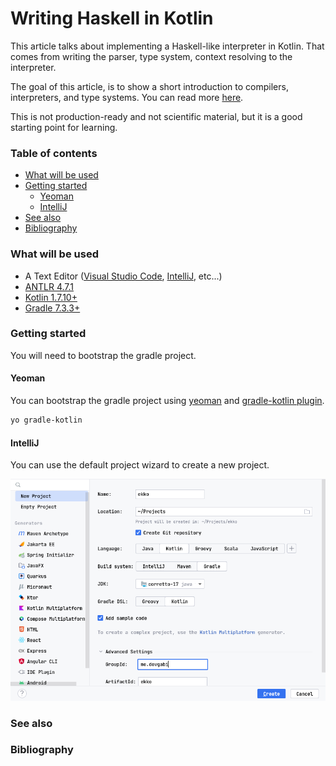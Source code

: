 # Writing Haskell in Kotlin

This article talks about implementing a Haskell-like interpreter in Kotlin. That comes from
writing the parser, type system, context resolving to the interpreter.

The goal of this article, is to show a short introduction to compilers, interpreters, and
type systems. You can read more [here](#see-also).

This is not production-ready and not scientific material, but it is a good starting point for
learning.

### Table of contents

- [What will be used](#what-will-be-used)
- [Getting started](#getting-started)
  * [Yeoman](#yeoman)
  * [IntelliJ](#intellij)
- [See also](#see-also)
- [Bibliography](#bibliography)

### What will be used

* A Text Editor ([Visual Studio Code](https://code.visualstudio.com/), [IntelliJ](https://www.jetbrains.com/idea/),
  etc...)
* [ANTLR 4.7.1](https://www.antlr.org/)
* [Kotlin 1.7.10+](https://kotlinlang.org/)
* [Gradle 7.3.3+](https://gradle.org/)

### Getting started
You will need to bootstrap the gradle project.

#### Yeoman
You can bootstrap the gradle project using [yeoman](https://yeoman.io/) and [gradle-kotlin plugin](https://github.com/jcdenton/generator-gradle-kotlin).

```bash
yo gradle-kotlin
```

#### IntelliJ
You can use the default project wizard to create a new project.

<img src="assets/intellij-wizard.png">

### See also

### Bibliography
